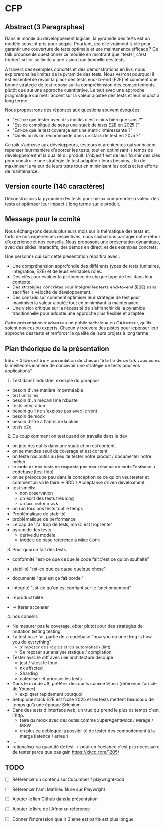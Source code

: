 # CFP

## Abstract (3 Paragraphes)

Dans le monde du développement logiciel, la pyramide des tests est un modèle souvent pris pour acquis. 
Pourtant, est-elle vraiment la clé pour garantir une couverture de tests optimale et une maintenance efficace ?
Ce talk propose de questionner ce modèle en montrant que "tester, c'est tricher" si l'on se limite à une vision traditionnelle des tests.

À travers des exemples concrets et des démonstrations en live, nous explorerons les limites de la pyramide des tests. 
Nous verrons pourquoi il est essentiel de revoir la place des tests end-to-end (E2E) et comment une bonne stratégie de test repose sur la compréhension des comportements plutôt que sur une approche quantitative.
Le tout avec une approche pragmatique qui met l'accent sur la valeur ajoutée des tests et leur impact à long terme.

Nous proposerons des réponses aux questions souvent évoquées:
- "Est-ce que tester avec des mocks c'est moins bien que sans ?"
- "Est-ce compliqué de setup une stack de tests E2E en 2025 ?"
- "Est-ce que le test coverage est une metric intéressante ?"
- "Quels outils on recommande dans un stack de test en 2025 ?"

Ce talk s'adresse aux développeurs, testeurs et architectes qui souhaitent repenser leur manière d'aborder les tests, tout en optimisant le temps de développement et la qualité du produit.
L'objectif est de leur fournir des clés pour construire une stratégie de test adaptée à leurs besoins, afin de maximiser la valeur de leurs tests tout en minimisant les coûts et les efforts de maintenance.

## Version courte (140 caractères)

Déconstruisons la pyramide des tests pour mieux comprendre la valeur des tests et optimiser leur impact à long terme sur le produit.

## Message pour le comité 

Nous échangeons depuis plusieurs mois sur la thématique des tests et, forts de nos expériences respectives, nous souhaitons partager notre retour d'expérience et nos conseils. Nous proposons une présentation dynamique, avec des slides interactifs, des démos en direct, et des exemples concrets.

Une personne qui suit cette présentation repartira avec :

- Une compréhension approfondie des différents types de tests (unitaires, intégration, E2E) et de leurs véritables rôles.
- Des clés pour évaluer la pertinence de chaque type de test dans leur contexte.
- Des stratégies concrètes pour intégrer les tests end-to-end (E2E) sans sacrifier la vélocité de développement.
- Des conseils sur comment optimiser leur stratégie de test pour maximiser la valeur ajoutée tout en minimisant la maintenance.
- Une vision critique sur la nécessité de s’affranchir de la pyramide traditionnelle pour adopter une approche plus flexible et adaptée.

Cette présentation s'adresse à un public technique ou QA/testeur, qu'ils soient novices ou experts. 
Chacun y trouvera des pistes pour repenser leur approche des tests et renforcer la qualité de leurs projets à long terme.

## Plan théorique de la présentation


Intro + Slide de titre + présentation de chacun
"à la fin de ce talk vous aurez la meilleures manière de concevoir une stratégie de tests pour vos applications"

1) Test dans l'industrie, exemple du parapluie

- besoin d'une matière imperméable
- test unitaires
- besoin d'un mécanisme robuste
- tests intégration
- besoin qu'il ne s'explose pas avec le vent
- besoin de mock
- besoin d'être à l'abris de la pluie
- tests e2e

2) Du coup comment on test quand on travaille dans le dev

- on jete des outils dans une stack et on est content.
- on se met des seuil de coverage et est content
- on teste nos outils au lieu de tester notre produit / documenter notre métier
- le code de nos tests ne respecte pas nos principe de code Testbase < codebase (test fido)
- on se préoccupe peu dans la conception de ce qu'on veut tester et comment on va le faire => BDD / Acceptance driven development
- test smells:
  - non observation
  - on écrit des tests très long
  - on test notre mock
- on run tous nos tests tout le temps
- Problématique de stabilité
- problématique de performance
- Le cap de "j'ai trop de tests, ma CI est trop lente"
- pyramide des tests
  - dérive du modèle
  - Modèle de base référence à Mike Cohn

3) Pour quoi on fait des tests

- conformité "est-ce que ce que le code fait c'est ce qu'on souhaite"
- stabilité "est-ce que ça casse quelque chose"
- documenté "que'est ça fait bordel"
- intégrité "est-ce qu'on est confiant sur le fonctionnement"
- reproductibilité

- => Itérer accelerer

4) nos conseils

- Ne mesurer pas le coverage, obter plutot pour des stratégies de mutation testing testing
- Ta test base fait partie de la codebase "how you do one thing is how you do everything"
  - s'imposer des règles et les automatisés (lint)
  - Se reposer sur analyse statique / compilation
- Tester avec le diff avec une architecture découpé
  - jest / vitest le fond
  - nx affected
  - Sharding
  - catéoriser et prioriser les tests
- Dans le monde JS, préférer des outils comme Vitest (référence l'article de Younes)
  - expliquer rapidement pourquoi
- Setup une stack E2E est facile 2025 et les tests mettent beaucoup de temps qu'à une époque Selenium
- Dans des tests d'interface web, un truc qui prend le plus de temps c'est l'http.
  - faire du mock avec des outils comme SuperAgentMock / Mirage / MSW 
  - en plus ça débloque la possibilité de tester des comportement à la marge (latence / erreur)
- ...
- rationaliser sa quantité de test -> pour un freelance c'est pas nécessaire de tester parce que pas gain https://xkcd.com/1205/


## TODO

- [ ] Référencer un contenu sur Cucumber / playwright-bdd
- [ ] Référencer l'ami Mathieu Mure sur Playwright
- [ ] Ajouter le lien Github dans la présentation
- [ ] Ajouter le livre de l'Afnor en référence
- [ ] Donner l'impression que la 3 eme est partie est plus longue


